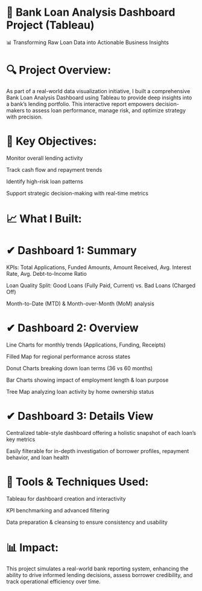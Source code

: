 # 🚀 Bank Loan Analysis Dashboard Project (Tableau)
📊 Transforming Raw Loan Data into Actionable Business Insights

# 🔍 Project Overview:
As part of a real-world data visualization initiative, I built a comprehensive Bank Loan Analysis Dashboard using Tableau to provide deep insights into a bank’s lending portfolio. This interactive report empowers decision-makers to assess loan performance, manage risk, and optimize strategy with precision.

# 📌 Key Objectives:

Monitor overall lending activity

Track cash flow and repayment trends

Identify high-risk loan patterns

Support strategic decision-making with real-time metrics

# 📈 What I Built:
# ✔ Dashboard 1: Summary

KPIs: Total Applications, Funded Amounts, Amount Received, Avg. Interest Rate, Avg. Debt-to-Income Ratio

Loan Quality Split: Good Loans (Fully Paid, Current) vs. Bad Loans (Charged Off)

Month-to-Date (MTD) & Month-over-Month (MoM) analysis

# ✔ Dashboard 2: Overview

Line Charts for monthly trends (Applications, Funding, Receipts)

Filled Map for regional performance across states

Donut Charts breaking down loan terms (36 vs 60 months)

Bar Charts showing impact of employment length & loan purpose

Tree Map analyzing loan activity by home ownership status

# ✔ Dashboard 3: Details View

Centralized table-style dashboard offering a holistic snapshot of each loan’s key metrics

Easily filterable for in-depth investigation of borrower profiles, repayment behavior, and loan health

# 🔧 Tools & Techniques Used:

Tableau for dashboard creation and interactivity

KPI benchmarking and advanced filtering

Data preparation & cleansing to ensure consistency and usability

# 📊 Impact:
This project simulates a real-world bank reporting system, enhancing the ability to drive informed lending decisions, assess borrower credibility, and track operational efficiency over time.
